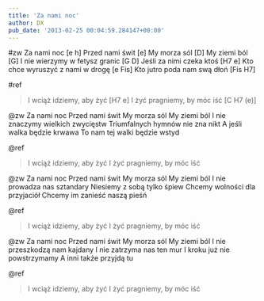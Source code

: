 ```yaml
---
title: 'Za nami noc'
author: DX
pub_date: '2013-02-25 00:04:59.284147+00:00'
---
```


#zw
Za nami noc [e h]
Przed nami świt [e]
My morza sól [D]
My ziemi ból [G]
I nie wierzymy w fetysz granic [G D]
Jeśli za nimi czeka ktoś [H7 e]
Kto chce wyruszyć z nami w drogę [e Fis]
Kto jutro poda nam swą dłoń [Fis H7]

#ref
>I wciąż idziemy, aby żyć [H7 e]
>I żyć pragniemy, by móc iść	 [C H7 (e)]

@zw
Za nami noc
Przed nami świt
My morza sól
My ziemi ból
I nie znaczymy wielkich zwycięstw
Triumfalnych hymnów nie zna nikt
A jeśli walka będzie krwawa
To nam tej walki będzie wstyd

@ref
>I wciąż idziemy, aby żyć
>I żyć pragniemy, by móc iść	

@zw
Za nami noc
Przed nami świt
My morza sól
My ziemi ból
I nie prowadza nas sztandary
Niesiemy z sobą tylko śpiew
Chcemy wolności dla przyjaciół
Chcemy im zanieść naszą pieśń

@ref
>I wciąż idziemy, aby żyć
>I żyć pragniemy, by móc iść	

@zw
Za nami noc
Przed nami świt
My morza sól
My ziemi ból
I nie przeszkodzą nam kajdany
I nie zatrzyma nas ten mur
I kroku już nie powstrzymamy
A inni także przyjdą tu

@ref
>I wciąż idziemy, aby żyć
>I żyć pragniemy, by móc iść